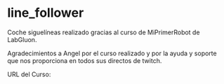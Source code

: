# line_follower
Coche siguelíneas realizado gracias al curso de MiPrimerRobot de LabGluon.

Agradecimientos a Angel por el curso realizado y por la ayuda y soporte que nos proporciona en todos sus directos de twitch.

URL del Curso: 
